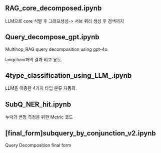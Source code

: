 RAG_core_decomposed.ipynb
---
LLM으로 core 식별 후 그래프생성-> 서브 쿼리 생성 후 검색까지 



Query_decompose_gpt.ipynb
---
Multihop_RAG query decomposition using gpt-4o.

langchain과의 결과 비교 용도.



4type_classification_using_LLM_.ipynb
---
LLM을 이용한 4가지 타입 분류 자동화.




SubQ_NER_hit.ipynb
---
누락과 변형 측정을 위한 Metric 코드


[final_form]subquery_by_conjunction_v2.ipynb
---
Query Decomposition final form
